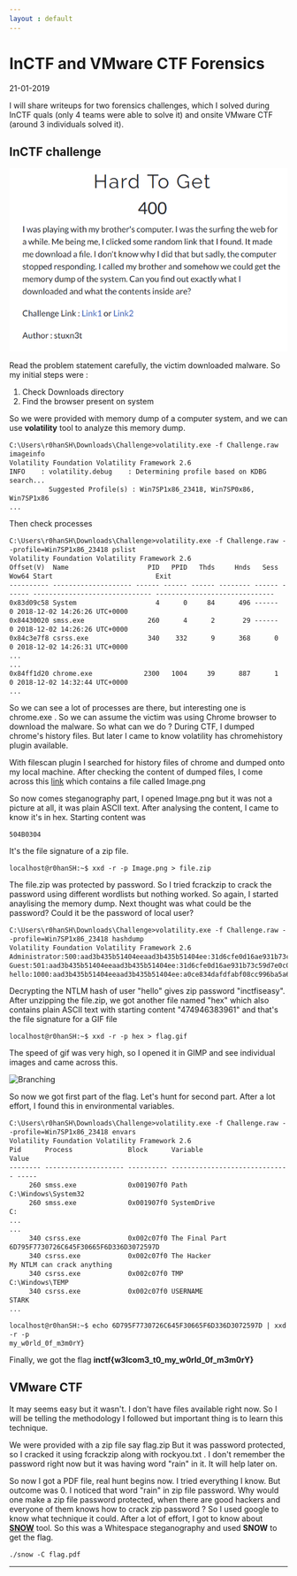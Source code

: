 ```yaml
---
layout : default
---
```


# InCTF and VMware CTF Forensics
21-01-2019

I will share writeups for two forensics challenges, which I solved during InCTF quals (only 4 teams were able to solve it) and onsite VMware CTF (around 3 individuals solved it).

## InCTF challenge

![Branching](https://raw.githubusercontent.com/r0hanSH/r0hanSH.github.io/master/images/InCTF-VMware-CTF/problem-inctf.png)

Read the problem statement carefully, the victim downloaded malware. So my initial steps were :
1. Check Downloads directory
2. Find the browser present on system

So we were provided with memory dump of a computer system, and we can use **volatility** tool to analyze this memory dump.

```
C:\Users\r0hanSH\Downloads\Challenge>volatility.exe -f Challenge.raw imageinfo
Volatility Foundation Volatility Framework 2.6
INFO    : volatility.debug    : Determining profile based on KDBG search...
          Suggested Profile(s) : Win7SP1x86_23418, Win7SP0x86, Win7SP1x86
...
```

Then check processes

```
C:\Users\r0hanSH\Downloads\Challenge>volatility.exe -f Challenge.raw --profile=Win7SP1x86_23418 pslist
Volatility Foundation Volatility Framework 2.6
Offset(V)  Name                    PID   PPID   Thds     Hnds   Sess  Wow64 Start                          Exit
---------- -------------------- ------ ------ ------ -------- ------ ------ ------------------------------ ------------------------------
0x83d09c58 System                    4      0     84      496 ------      0 2018-12-02 14:26:26 UTC+0000
0x84430020 smss.exe                260      4      2       29 ------      0 2018-12-02 14:26:26 UTC+0000
0x84c3e7f8 csrss.exe               340    332      9      368      0      0 2018-12-02 14:26:31 UTC+0000
...
...
0x84ff1d20 chrome.exe             2300   1004     39      887      1      0 2018-12-02 14:32:44 UTC+0000
...
```

So we can see a lot of processes are there, but interesting one is chrome.exe . So we can assume the victim was using Chrome browser to download the malware. So what can we do ? During CTF, I dumped chrome's history files. But later I came to know volatility has chromehistory plugin available.

With filescan plugin I searched for history files of chrome and dumped onto my local machine. After checking the content of dumped files, I come across this [link](https://mega.nz/#!jj4TRK4I!GS5PWWXZpbpTaXZU5LPdOldxAlXE_UkHDjhnIbYo2ckimage/pngimage/png) which contains a file called Image.png

So now comes steganography part, I opened Image.png but it was not a picture at all, it was plain ASCII text. After analysing the content, I came to know it's in hex. Starting content was
```
504B0304
```

It's the file signature of a zip file.

```
localhost@r0hanSH:~$ xxd -r -p Image.png > file.zip
```

The file.zip was protected by password. So I tried fcrackzip to crack the password using different wordlists but nothing worked. So again, I started anaylising the memory dump. Next thought was what could be the password? Could it be the password of local user?

```
C:\Users\r0hanSH\Downloads\Challenge>volatility.exe -f Challenge.raw --profile=Win7SP1x86_23418 hashdump
Volatility Foundation Volatility Framework 2.6
Administrator:500:aad3b435b51404eeaad3b435b51404ee:31d6cfe0d16ae931b73c59d7e0c089c0:::
Guest:501:aad3b435b51404eeaad3b435b51404ee:31d6cfe0d16ae931b73c59d7e0c089c0:::
hello:1000:aad3b435b51404eeaad3b435b51404ee:a0ce834dafdfabf08cc996ba5a6bba31:::
```

Decrypting the NTLM hash of user "hello" gives zip password "inctfiseasy". After unzipping the file.zip, we got another file named "hex" which also contains plain ASCII text with starting content "474946383961" and that's the file signature for a GIF file

```
localhost@r0hanSH:~$ xxd -r -p hex > flag.gif
```

The speed of gif was very high, so I opened it in GIMP and see individual images and came across this.

![Branching](first-part-of-flag.png)

So now we got first part of the flag. Let's hunt for second part. After a lot effort, I found this in environmental variables.

```
C:\Users\r0hanSH\Downloads\Challenge>volatility.exe -f Challenge.raw --profile=Win7SP1x86_23418 envars
Volatility Foundation Volatility Framework 2.6
Pid      Process              Block      Variable                       Value
-------- -------------------- ---------- ------------------------------ -----
     260 smss.exe             0x001907f0 Path                           C:\Windows\System32
     260 smss.exe             0x001907f0 SystemDrive                    C:
...
...
     340 csrss.exe            0x002c07f0 The Final Part                 6D795F7730726C645F30665F6D336D3072597D
     340 csrss.exe            0x002c07f0 The Hacker                     My NTLM can crack anything
     340 csrss.exe            0x002c07f0 TMP                            C:\Windows\TEMP
     340 csrss.exe            0x002c07f0 USERNAME                       STARK
...
```

```
localhost@r0hanSH:~$ echo 6D795F7730726C645F30665F6D336D3072597D | xxd -r -p
my_w0rld_0f_m3m0rY}
```

Finally, we got the flag **inctf{w3lcom3_t0_my_w0rld_0f_m3m0rY}**

## VMware CTF

It may seems easy but it wasn't. I don't have files available right now. So I will be telling the methodology I followed but important thing is to learn this technique.

We were provided with a zip file say flag.zip
But it was password protected, so I cracked it using fcrackzip along with rockyou.txt . I don't remember the password right now but it was having word "rain" in it. It will help later on.

So now I got a PDF file, real hunt begins now. I tried everything I know. But outcome was 0. I noticed that word "rain" in zip file password. Why would one make a zip file password protected, when there are good hackers and everyone of them knows how to crack zip password ? So I used google to know what technique it could. After a lot of effort, I got to know about [**SNOW**](http://www.darkside.com.au/snow/) tool. So this was a Whitespace steganography and used **SNOW** to get the flag.
```
./snow -C flag.pdf
```

---

